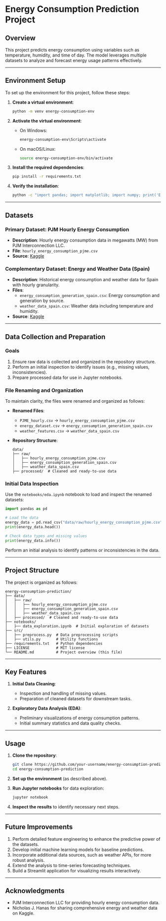 # Energy Consumption Prediction Project

## Overview

This project predicts energy consumption using variables such as temperature, humidity, and time of day. The model leverages multiple datasets to analyze and forecast energy usage patterns effectively.

---

## Environment Setup

To set up the environment for this project, follow these steps:

1. **Create a virtual environment**:

   ```bash
   python -m venv energy-consumption-env
   ```

2. **Activate the virtual environment**:

   - On Windows:
     ```bash
     energy-consumption-env\Scripts\activate
     ```
   - On macOS/Linux:
     ```bash
     source energy-consumption-env/bin/activate
     ```

3. **Install the required dependencies**:

   ```bash
   pip install -r requirements.txt
   ```

4. **Verify the installation**:

   ```bash
   python -c "import pandas; import matplotlib; import numpy; print('Environment setup complete!')"
   ```

---

## Datasets

### Primary Dataset: PJM Hourly Energy Consumption

- **Description**: Hourly energy consumption data in megawatts (MW) from PJM Interconnection LLC.
- **File**: `hourly_energy_consumption_pjme.csv`
- **Source**: [Kaggle](https://www.kaggle.com/datasets/robikscube/hourly-energy-consumption)

### Complementary Dataset: Energy and Weather Data (Spain)

- **Description**: Historical energy consumption and weather data for Spain with hourly granularity.
- **Files**:
  - `energy_consumption_generation_spain.csv`: Energy consumption and generation by source.
  - `weather_data_spain.csv`: Weather data including temperature and humidity.
- **Source**: [Kaggle](https://www.kaggle.com/datasets/nicholasjhana/energy-consumption-generation-prices-and-weather)

---

## Data Collection and Preparation

### Goals

1. Ensure raw data is collected and organized in the repository structure.
2. Perform an initial inspection to identify issues (e.g., missing values, inconsistencies).
3. Prepare processed data for use in Jupyter notebooks.

### File Renaming and Organization

To maintain clarity, the files were renamed and organized as follows:

- **Renamed Files**:

  - `PJME_hourly.csv` → `hourly_energy_consumption_pjme.csv`
  - `energy_dataset.csv` → `energy_consumption_generation_spain.csv`
  - `weather_features.csv` → `weather_data_spain.csv`

- **Repository Structure**:

  ```
  data/
  ├── raw/
  │   ├── hourly_energy_consumption_pjme.csv
  │   ├── energy_consumption_generation_spain.csv
  │   ├── weather_data_spain.csv
  ├── processed/  # Cleaned and ready-to-use data
  ```

### Initial Data Inspection

Use the `notebooks/eda.ipynb` notebook to load and inspect the renamed datasets:

```python
import pandas as pd

# Load the data
energy_data = pd.read_csv("data/raw/hourly_energy_consumption_pjme.csv")
print(energy_data.head())

# Check data types and missing values
print(energy_data.info())
```

Perform an initial analysis to identify patterns or inconsistencies in the data.

---

## Project Structure

The project is organized as follows:

```
energy-consumption-prediction/
├── data/
│   ├── raw/
│   │   ├── hourly_energy_consumption_pjme.csv
│   │   ├── energy_consumption_generation_spain.csv
│   │   ├── weather_data_spain.csv
│   ├── processed/  # Cleaned and ready-to-use data
├── notebooks/
│   ├── data_exploration.ipynb  # Initial exploration of datasets
├── src/
│   ├── preprocess.py  # Data preprocessing scripts
│   ├── utils.py       # Utility functions
├── requirements.txt   # Python dependencies
├── LICENSE            # MIT license
└── README.md          # Project overview (this file)
```

---

## Key Features

1. **Initial Data Cleaning**:

   - Inspection and handling of missing values.
   - Preparation of cleaned datasets for downstream tasks.

2. **Exploratory Data Analysis (EDA)**:

   - Preliminary visualizations of energy consumption patterns.
   - Initial summary statistics and data quality checks.

---

## Usage

1. **Clone the repository**:

   ```bash
   git clone https://github.com/your-username/energy-consumption-prediction.git
   cd energy-consumption-prediction
   ```

2. **Set up the environment** (as described above).

3. **Run Jupyter notebooks** for data exploration:

   ```bash
   jupyter notebook
   ```

4. **Inspect the results** to identify necessary next steps.

---

## Future Improvements

1. Perform detailed feature engineering to enhance the predictive power of the datasets.
2. Develop initial machine learning models for baseline predictions.
3. Incorporate additional data sources, such as weather APIs, for more robust analysis.
4. Extend the analysis to time-series forecasting techniques.
5. Build a Streamlit application for visualizing results interactively.

---

## Acknowledgments

- PJM Interconnection LLC for providing hourly energy consumption data.
- Nicholas J. Hanas for sharing comprehensive energy and weather data on Kaggle.

